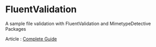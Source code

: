 # FluentValidation

A sample file validation with FluentValidation and MimetypeDetective Packages

Article : [Complete Guide](https://20devs.com/file-validation-fluentvalidation/)
